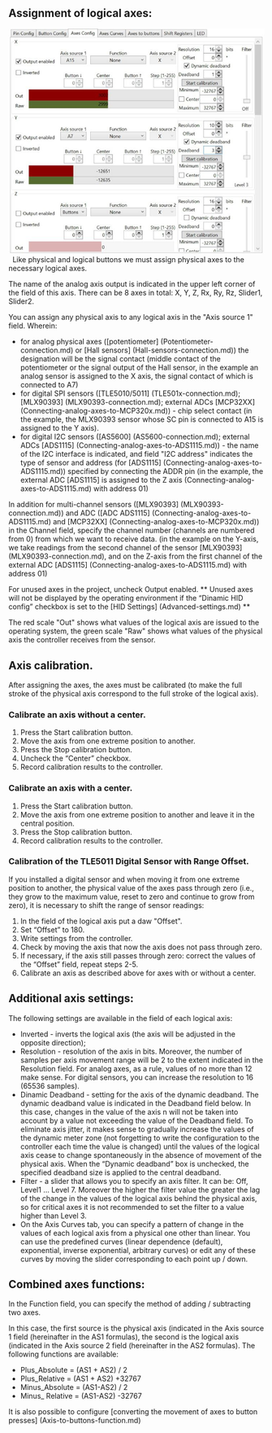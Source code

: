 ## Assignment of logical axes:

![](../images/A2.jpg)
 
Like physical and logical buttons we must assign physical axes to the necessary logical axes.

The name of the analog axis output is indicated in the upper left corner of the field of this axis. There can be 8 axes in total: X, Y, Z, Rx, Ry, Rz, Slider1, Slider2.

You can assign any physical axis to any logical axis in the "Axis source 1" field. Wherein:
* for analog physical axes ([potentiometer] (Potentiometer-connection.md) or [Hall sensors] (Hall-sensors-connection.md)) the designation will be the signal contact (middle contact of the potentiometer or the signal output of the Hall sensor, in the example an analog sensor is assigned to the X axis, the signal contact of which is connected to A7)
* for digital SPI sensors ([TLE5010/5011] (TLE501x-connection.md); [MLX90393] (MLX90393-connection.md); external ADCs [MCP32XX] (Connecting-analog-axes-to-MCP320x.md)) - chip select contact (in the example, the MLX90393 sensor whose SC pin is connected to A15 is assigned to the Y axis).
* for digital I2C sensors ([AS5600] (AS5600-connection.md); external ADCs [ADS1115] (Connecting-analog-axes-to-ADS1115.md)) - the name of the I2C interface is indicated, and field "I2C address" indicates the type of sensor and address (for [ADS1115] (Connecting-analog-axes-to-ADS1115.md)) specified by connecting the ADDR pin (in the example, the external ADC [ADS1115] is assigned to the Z axis (Connecting-analog-axes-to-ADS1115.md) with address 01)

In addition for multi-channel sensors ([MLX90393] (MLX90393-connection.md)) and ADC ([ADC ADS1115] (Connecting-analog-axes-to-ADS1115.md) and [MCP32XX] (Connecting-analog-axes-to-MCP320x.md)) in the Channel field, specify the channel number (channels are numbered from 0) from which we want to receive data. (in the example on the Y-axis, we take readings from the second channel of the sensor [MLX90393] (MLX90393-connection.md), and on the Z-axis from the first channel of the external ADC [ADS1115] (Connecting-analog-axes-to-ADS1115.md) with address 01)

For unused axes in the project, uncheck Output enabled.
** Unused axes will not be displayed by the operating environment if the “Dinamic HID config” checkbox is set to the [HID Settings] (Advanced-settings.md) **

The red scale "Out" shows what values ​​of the logical axis are issued to the operating system, the green scale "Raw" shows what values ​​of the physical axis the controller receives from the sensor.

## Axis calibration.
After assigning the axes, the axes must be calibrated (to make the full stroke of the physical axis correspond to the full stroke of the logical axis).
### Calibrate an axis without a center.
1. Press the Start calibration button.
1. Move the axis from one extreme position to another.
1. Press the Stop calibration button.
1. Uncheck the “Center” checkbox.
1. Record calibration results to the controller.
### Calibrate an axis with a center.
1. Press the Start calibration button.
1. Move the axis from one extreme position to another and leave it in the central position.
1. Press the Stop calibration button.
1. Record calibration results to the controller.
### Calibration of the TLE5011 Digital Sensor with Range Offset.
If you installed a digital sensor and when moving it from one extreme position to another, the physical value of the axes pass through zero (i.e., they grow to the maximum value, reset to zero and continue to grow from zero), it is necessary to shift the range of sensor readings:
1. In the field of the logical axis put a daw "Offset".
1. Set “Offset” to 180.
1. Write settings from the controller.
1. Check by moving the axis that now the axis does not pass through zero.
1. If necessary, if the axis still passes through zero: correct the values ​​of the “Offset” field, repeat steps 2-5.
1. Calibrate an axis as described above for axes with or without a center.
## Additional axis settings:
The following settings are available in the field of each logical axis:
* Inverted - inverts the logical axis (the axis will be adjusted in the opposite direction);
* Resolution - resolution of the axis in bits. Moreover, the number of samples per axis movement range will be 2 to the extent indicated in the Resolution field. For analog axes, as a rule, values ​​of no more than 12 make sense. For digital sensors, you can increase the resolution to 16 (65536 samples).
* Dinamic Deadband - setting for the axis of the dynamic deadband. The dynamic deadband value is indicated in the Deadband field below. In this case, changes in the value of the axis n will not be taken into account by a value not exceeding the value of the Deadband field. To eliminate axis jitter, it makes sense to gradually increase the values ​​of the dynamic meter zone (not forgetting to write the configuration to the controller each time the value is changed) until the values ​​of the logical axis cease to change spontaneously in the absence of movement of the physical axis. When the “Dynamic deadband” box is unchecked, the specified deadband size is applied to the central deadband.
* Filter - a slider that allows you to specify an axis filter. It can be: Off, Level1 ... Level 7. Moreover the higher the filter value the greater the lag of the change in the values ​​of the logical axis behind the physical axis, so for critical axes it is not recommended to set the filter to a value higher than Level 3.
* On the Axis Curves tab, you can specify a pattern of change in the values ​​of each logical axis from a physical one other than linear. You can use the predefined curves (linear dependence (default), exponential, inverse exponential, arbitrary curves) or edit any of these curves by moving the slider corresponding to each point up / down.
## Combined axes functions:
In the Function field, you can specify the method of adding / subtracting two axes.

In this case, the first source is the physical axis (indicated in the Axis source 1 field (hereinafter in the AS1 formulas), the second is the logical axis (indicated in the Axis source 2 field (hereinafter in the AS2 formulas).
The following functions are available:
* Plus_Absolute = (AS1 + AS2) / 2
* Plus_Relative = (AS1 + AS2) +32767
* Minus_Absolute = (AS1-AS2) / 2
* Minus_ Relative = (AS1-AS2) -32767

It is also possible to configure [converting the movement of axes to button presses] (Axis-to-buttons-function.md)
